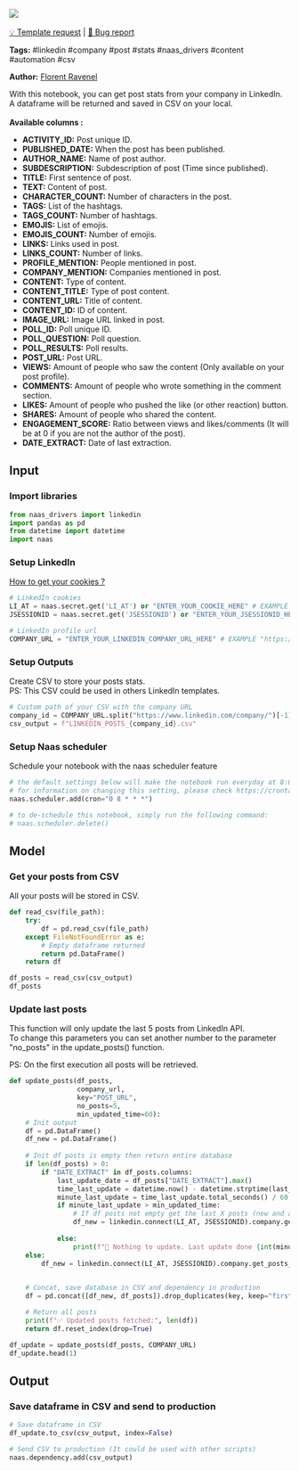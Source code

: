 <a href="https://app.naas.ai/user-redirect/naas/downloader?url=https://raw.githubusercontent.com/jupyter-naas/awesome-notebooks/master/LinkedIn/LinkedIn_Get_company_posts_stats.ipynb" target="_parent"><img src="https://naasai-public.s3.eu-west-3.amazonaws.com/open_in_naas.svg"/></a><br><br><a href="https://github.com/jupyter-naas/awesome-notebooks/issues/new?assignees=&labels=&template=template-request.md&title=Tool+-+Action+of+the+notebook+">💡 Template request</a> | <a href="https://github.com/jupyter-naas/awesome-notebooks/issues/new?assignees=&labels=bug&template=bug_report.md&title=LinkedIn+-+Get+company+posts+stats:+Error+short+description">🚨 Bug report</a>

**Tags:** #linkedin #company #post #stats #naas_drivers #content #automation #csv

**Author:** [Florent Ravenel](https://www.linkedin.com/in/florent-ravenel/)

With this notebook, you can get post stats from your company in LinkedIn.<br>
A dataframe will be returned and saved in CSV on your local.<br><br>
**Available columns :**
- **ACTIVITY_ID:** Post unique ID.
- **PUBLISHED_DATE:** When the post has been published.
- **AUTHOR_NAME:** Name of post author.
- **SUBDESCRIPTION:** Subdescription of post (Time since published).
- **TITLE:** First sentence of post.
- **TEXT:** Content of post.
- **CHARACTER_COUNT:** Number of characters in the post.  
- **TAGS:** List of the hashtags. 
- **TAGS_COUNT:** Number of hashtags.
- **EMOJIS:** List of emojis.
- **EMOJIS_COUNT:** Number of emojis.
- **LINKS:** Links used in post.
- **LINKS_COUNT:** Number of links.
- **PROFILE_MENTION:** People mentioned in post. 
- **COMPANY_MENTION:** Companies mentioned in post.
- **CONTENT:** Type of content.
- **CONTENT_TITLE:** Type of post content.
- **CONTENT_URL:** Title of content.
- **CONTENT_ID:** ID of content.
- **IMAGE_URL:** Image URL linked in post.
- **POLL_ID:** Poll unique ID.
- **POLL_QUESTION:** Poll question.
- **POLL_RESULTS:** Poll results.
- **POST_URL:** Post URL.
- **VIEWS:** Amount of people who saw the content (Only available on your post profile).
- **COMMENTS:** Amount of people who wrote something in the comment section.
- **LIKES:** Amount of people who pushed the like (or other reaction) button.
- **SHARES:** Amount of people who shared the content.
- **ENGAGEMENT_SCORE:** Ratio between views and likes/comments (It will be at 0 if you are not the author of the post).
- **DATE_EXTRACT:** Date of last extraction.

## Input

### Import libraries


```python
from naas_drivers import linkedin
import pandas as pd
from datetime import datetime
import naas
```

### Setup LinkedIn
<a href='https://www.notion.so/LinkedIn-driver-Get-your-cookies-d20a8e7e508e42af8a5b52e33f3dba75'>How to get your cookies ?</a>


```python
# LinkedIn cookies
LI_AT = naas.secret.get('LI_AT') or "ENTER_YOUR_COOKIE_HERE" # EXAMPLE : "AQFAzQN_PLPR4wAAAXc-FCKmgiMit5FLdY1af3-2"
JSESSIONID = naas.secret.get('JSESSIONID') or "ENTER_YOUR_JSESSIONID_HERE" # EXAMPLE : "ajax:8379907400220387585"

# LinkedIn profile url
COMPANY_URL = "ENTER_YOUR_LINKEDIN_COMPANY_URL_HERE" # EXAMPLE "https://www.linkedin.com/company/XXXXXX/"
```

### Setup Outputs
Create CSV to store your posts stats.<br>
PS: This CSV could be used in others LinkedIn templates.


```python
# Custom path of your CSV with the company URL
company_id = COMPANY_URL.split("https://www.linkedin.com/company/")[-1].split("/")[0]
csv_output = f"LINKEDIN_POSTS_{company_id}.csv"
```

### Setup Naas scheduler
Schedule your notebook with the naas scheduler feature


```python
# the default settings below will make the notebook run everyday at 8:00
# for information on changing this setting, please check https://crontab.guru/ for information on the required CRON syntax 
naas.scheduler.add(cron="0 8 * * *")

# to de-schedule this notebook, simply run the following command: 
# naas.scheduler.delete()
```

## Model

### Get your posts from CSV
All your posts will be stored in CSV.


```python
def read_csv(file_path):
    try:
        df = pd.read_csv(file_path)
    except FileNotFoundError as e:
        # Empty dataframe returned
        return pd.DataFrame()
    return df

df_posts = read_csv(csv_output)
df_posts
```

### Update last posts
This function will only update the last 5 posts from LinkedIn API.<br>
To change this parameters you can set another number to the parameter "no_posts" in the update_posts() function.

PS: On the first execution all posts will be retrieved.


```python
def update_posts(df_posts,
                 company_url,
                 key="POST_URL",
                 no_posts=5,
                 min_updated_time=60):
    # Init output
    df = pd.DataFrame()
    df_new = pd.DataFrame()
    
    # Init df posts is empty then return entire database
    if len(df_posts) > 0:
        if "DATE_EXTRACT" in df_posts.columns:
            last_update_date = df_posts["DATE_EXTRACT"].max()
            time_last_update = datetime.now() - datetime.strptime(last_update_date, "%Y-%m-%d %H:%M:%S")
            minute_last_update = time_last_update.total_seconds() / 60
            if minute_last_update > min_updated_time:
                # If df posts not empty get the last X posts (new and already existing)
                df_new = linkedin.connect(LI_AT, JSESSIONID).company.get_posts_feed(company_url,
                                                                                    limit=no_posts)
            else:
                print(f"🛑 Nothing to update. Last update done {int(minute_last_update)} minutes ago.")
    else:
        df_new = linkedin.connect(LI_AT, JSESSIONID).company.get_posts_feed(company_url,
                                                                            limit=-1)

    # Concat, save database in CSV and dependency in production
    df = pd.concat([df_new, df_posts]).drop_duplicates(key, keep="first")

    # Return all posts
    print(f"✅ Updated posts fetched:", len(df))
    return df.reset_index(drop=True)

df_update = update_posts(df_posts, COMPANY_URL)
df_update.head(1)
```

## Output

### Save dataframe in CSV and send to production


```python
# Save dataframe in CSV
df_update.to_csv(csv_output, index=False)

# Send CSV to production (It could be used with other scripts)
naas.dependency.add(csv_output)
```
